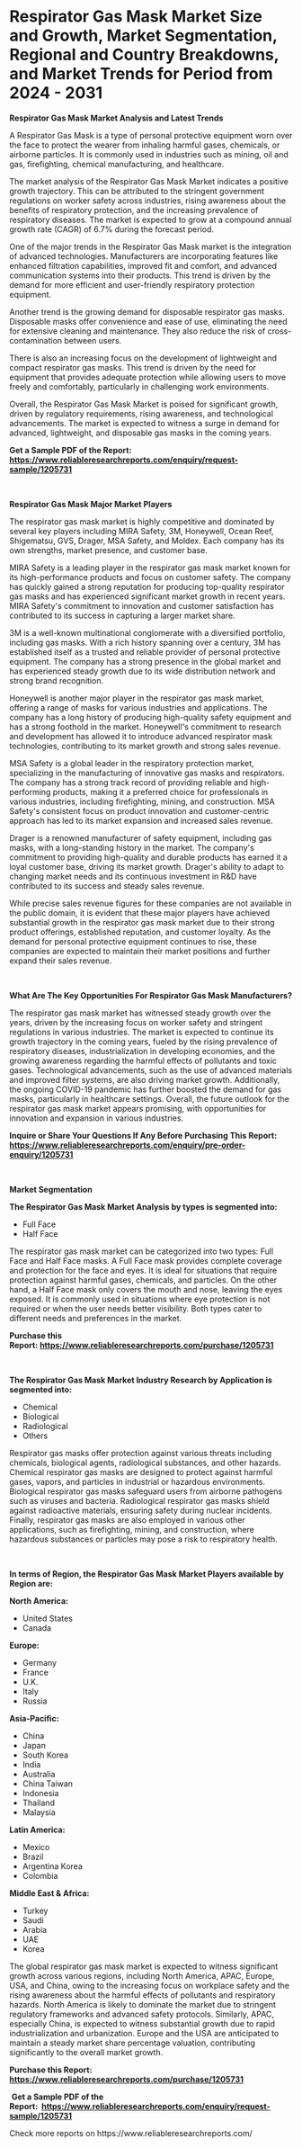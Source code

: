 <p><h1>Respirator Gas Mask Market Size and Growth, Market Segmentation, Regional and Country Breakdowns, and Market Trends for Period from 2024 -  2031</h1></p><p><strong>Respirator Gas Mask Market Analysis and Latest Trends</strong></p>
<p><p>A Respirator Gas Mask is a type of personal protective equipment worn over the face to protect the wearer from inhaling harmful gases, chemicals, or airborne particles. It is commonly used in industries such as mining, oil and gas, firefighting, chemical manufacturing, and healthcare.</p><p>The market analysis of the Respirator Gas Mask Market indicates a positive growth trajectory. This can be attributed to the stringent government regulations on worker safety across industries, rising awareness about the benefits of respiratory protection, and the increasing prevalence of respiratory diseases. The market is expected to grow at a compound annual growth rate (CAGR) of 6.7% during the forecast period.</p><p>One of the major trends in the Respirator Gas Mask market is the integration of advanced technologies. Manufacturers are incorporating features like enhanced filtration capabilities, improved fit and comfort, and advanced communication systems into their products. This trend is driven by the demand for more efficient and user-friendly respiratory protection equipment.</p><p>Another trend is the growing demand for disposable respirator gas masks. Disposable masks offer convenience and ease of use, eliminating the need for extensive cleaning and maintenance. They also reduce the risk of cross-contamination between users.</p><p>There is also an increasing focus on the development of lightweight and compact respirator gas masks. This trend is driven by the need for equipment that provides adequate protection while allowing users to move freely and comfortably, particularly in challenging work environments.</p><p>Overall, the Respirator Gas Mask Market is poised for significant growth, driven by regulatory requirements, rising awareness, and technological advancements. The market is expected to witness a surge in demand for advanced, lightweight, and disposable gas masks in the coming years.</p></p>
<p><strong>Get a Sample PDF of the Report:&nbsp; <a href="https://www.reliableresearchreports.com/enquiry/request-sample/1205731">https://www.reliableresearchreports.com/enquiry/request-sample/1205731</a></strong></p>
<p>&nbsp;</p>
<p><strong>Respirator Gas Mask Major Market Players</strong></p>
<p><p>The respirator gas mask market is highly competitive and dominated by several key players including MIRA Safety, 3M, Honeywell, Ocean Reef, Shigematsu, GVS, Drager, MSA Safety, and Moldex. Each company has its own strengths, market presence, and customer base.</p><p>MIRA Safety is a leading player in the respirator gas mask market known for its high-performance products and focus on customer safety. The company has quickly gained a strong reputation for producing top-quality respirator gas masks and has experienced significant market growth in recent years. MIRA Safety's commitment to innovation and customer satisfaction has contributed to its success in capturing a larger market share.</p><p>3M is a well-known multinational conglomerate with a diversified portfolio, including gas masks. With a rich history spanning over a century, 3M has established itself as a trusted and reliable provider of personal protective equipment. The company has a strong presence in the global market and has experienced steady growth due to its wide distribution network and strong brand recognition.</p><p>Honeywell is another major player in the respirator gas mask market, offering a range of masks for various industries and applications. The company has a long history of producing high-quality safety equipment and has a strong foothold in the market. Honeywell's commitment to research and development has allowed it to introduce advanced respirator mask technologies, contributing to its market growth and strong sales revenue.</p><p>MSA Safety is a global leader in the respiratory protection market, specializing in the manufacturing of innovative gas masks and respirators. The company has a strong track record of providing reliable and high-performing products, making it a preferred choice for professionals in various industries, including firefighting, mining, and construction. MSA Safety's consistent focus on product innovation and customer-centric approach has led to its market expansion and increased sales revenue.</p><p>Drager is a renowned manufacturer of safety equipment, including gas masks, with a long-standing history in the market. The company's commitment to providing high-quality and durable products has earned it a loyal customer base, driving its market growth. Drager's ability to adapt to changing market needs and its continuous investment in R&D have contributed to its success and steady sales revenue.</p><p>While precise sales revenue figures for these companies are not available in the public domain, it is evident that these major players have achieved substantial growth in the respirator gas mask market due to their strong product offerings, established reputation, and customer loyalty. As the demand for personal protective equipment continues to rise, these companies are expected to maintain their market positions and further expand their sales revenue.</p></p>
<p>&nbsp;</p>
<p><strong>What Are The Key Opportunities For Respirator Gas Mask Manufacturers?</strong></p>
<p><p>The respirator gas mask market has witnessed steady growth over the years, driven by the increasing focus on worker safety and stringent regulations in various industries. The market is expected to continue its growth trajectory in the coming years, fueled by the rising prevalence of respiratory diseases, industrialization in developing economies, and the growing awareness regarding the harmful effects of pollutants and toxic gases. Technological advancements, such as the use of advanced materials and improved filter systems, are also driving market growth. Additionally, the ongoing COVID-19 pandemic has further boosted the demand for gas masks, particularly in healthcare settings. Overall, the future outlook for the respirator gas mask market appears promising, with opportunities for innovation and expansion in various industries.</p></p>
<p><strong>Inquire or Share Your Questions If Any Before Purchasing This Report: <a href="https://www.reliableresearchreports.com/enquiry/pre-order-enquiry/1205731">https://www.reliableresearchreports.com/enquiry/pre-order-enquiry/1205731</a></strong></p>
<p>&nbsp;</p>
<p><strong>Market Segmentation</strong></p>
<p><strong>The Respirator Gas Mask Market Analysis by types is segmented into:</strong></p>
<p><ul><li>Full Face</li><li>Half Face</li></ul></p>
<p><p>The respirator gas mask market can be categorized into two types: Full Face and Half Face masks. A Full Face mask provides complete coverage and protection for the face and eyes. It is ideal for situations that require protection against harmful gases, chemicals, and particles. On the other hand, a Half Face mask only covers the mouth and nose, leaving the eyes exposed. It is commonly used in situations where eye protection is not required or when the user needs better visibility. Both types cater to different needs and preferences in the market.</p></p>
<p><strong>Purchase this Report:&nbsp;<a href="https://www.reliableresearchreports.com/purchase/1205731">https://www.reliableresearchreports.com/purchase/1205731</a></strong></p>
<p>&nbsp;</p>
<p><strong>The Respirator Gas Mask Market Industry Research by Application is segmented into:</strong></p>
<p><ul><li>Chemical</li><li>Biological</li><li>Radiological</li><li>Others</li></ul></p>
<p><p>Respirator gas masks offer protection against various threats including chemicals, biological agents, radiological substances, and other hazards. Chemical respirator gas masks are designed to protect against harmful gases, vapors, and particles in industrial or hazardous environments. Biological respirator gas masks safeguard users from airborne pathogens such as viruses and bacteria. Radiological respirator gas masks shield against radioactive materials, ensuring safety during nuclear incidents. Finally, respirator gas masks are also employed in various other applications, such as firefighting, mining, and construction, where hazardous substances or particles may pose a risk to respiratory health.</p></p>
<p>&nbsp;</p>
<p><strong>In terms of Region, the Respirator Gas Mask Market Players available by Region are:</strong></p>
<p>
    <p> <strong> North America: </strong>
        <ul>
            <li>United States</li>
            <li>Canada</li>
        </ul>
        </p> 
    <p> <strong> Europe: </strong>
        <ul>
            <li>Germany</li>
            <li>France</li>
            <li>U.K.</li>
            <li>Italy</li>
            <li>Russia</li>
        </ul>
        </p> 
    <p> <strong> Asia-Pacific: </strong>
        <ul>
            <li>China</li>
            <li>Japan</li>
            <li>South Korea</li>
            <li>India</li>
            <li>Australia</li>
            <li>China Taiwan</li>
            <li>Indonesia</li>
            <li>Thailand</li>
            <li>Malaysia</li>
        </ul>
        </p> 
    <p> <strong> Latin America: </strong>
        <ul>
            <li>Mexico</li>
            <li>Brazil</li>
            <li>Argentina Korea</li>
            <li>Colombia</li>
        </ul>
        </p> 
    <p> <strong> Middle East & Africa: </strong>
        <ul>
            <li>Turkey</li>
            <li>Saudi</li>
            <li>Arabia</li>
            <li>UAE</li>
            <li>Korea</li>
        </ul>
    </p>
    </p>
<p><p>The global respirator gas mask market is expected to witness significant growth across various regions, including North America, APAC, Europe, USA, and China, owing to the increasing focus on workplace safety and the rising awareness about the harmful effects of pollutants and respiratory hazards. North America is likely to dominate the market due to stringent regulatory frameworks and advanced safety protocols. Similarly, APAC, especially China, is expected to witness substantial growth due to rapid industrialization and urbanization. Europe and the USA are anticipated to maintain a steady market share percentage valuation, contributing significantly to the overall market growth.</p></p>
<p><strong>Purchase this Report: <a href="https://www.reliableresearchreports.com/purchase/1205731">https://www.reliableresearchreports.com/purchase/1205731</a></strong></p>
<p>&nbsp;<strong>Get a Sample PDF of the Report:&nbsp;&nbsp;<a href="https://www.reliableresearchreports.com/enquiry/request-sample/1205731">https://www.reliableresearchreports.com/enquiry/request-sample/1205731</a></strong></p>
<p><strong></strong></p>
<p>Check more reports on https://www.reliableresearchreports.com/</p>